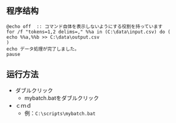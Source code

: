 ## 程序结构
```BAT
@echo off  :: コマンド自体を表示しないようにする役割を持っています
for /f "tokens=1,2 delims=," %%a in (C:\data\input.csv) do (
echo %%a,%%b >> C:\data\output.csv
)
echo データ処理が完了しました。
pause
```

## 运行方法
- ダブルクリック
  + mybatch.batをダブルクリック
- ｃｍｄ
  + 例：`C:\scripts\mybatch.bat`
